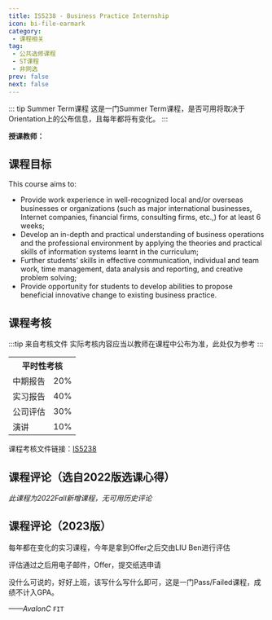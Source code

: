 ```yaml
---
title: IS5238 - Business Practice Internship
icon: bi-file-earmark
category:
 - 课程相关
tag:
 - 公共选修课程
 - ST课程
 - 非网选
prev: false
next: false
---
```


::: tip Summer Term课程
这是一门Summer Term课程，是否可用将取决于Orientation上的公布信息，且每年都将有变化。
:::

**授课教师：**

<VPBanner
  title = "刘騫(Prof. LIU Ben) 'Ben'"
  content = "Associate Professor"
  logo = "https://www.cb.cityu.edu.hk/portfolio/photos/qianqliu.jpg"
  :actions = '[  
        {
            text: "详细信息",
            link: "https://www.cb.cityu.edu.hk/People-and-Research/People/People-Details?eid=qianqliu"
        },
    ]'
/>

<!-- more -->

## 课程目标

This course aims to:

- Provide work experience in well-recognized local and/or overseas businesses or organizations (such as major international businesses, Internet companies, financial firms, consulting firms, etc.,) for at least 6 weeks;
- Develop an in-depth and practical understanding of business operations and the professional environment by applying the theories and practical skills of information systems learnt in the curriculum;
- Further students’ skills in effective communication, individual and team work, time management, data analysis and reporting, and creative problem solving;
- Provide opportunity for students to develop abilities to propose beneficial innovative change to existing business practice.

## 课程考核

:::tip 来自考核文件
实际考核内容应当以教师在课程中公布为准，此处仅为参考
:::

<table>
    <tr>
        <th colspan=4>
            平时性考核
        </th>
    </tr>
    <tr>
        <td>
            中期报告
        </td>
        <td>
            20%
        </td>
    </tr>
    <tr>
        <td>
            实习报告
        </td>
        <td>
            40%
        </td>
    </tr>
    <tr>
        <td>
            公司评估
        </td>
        <td>
            30%
        </td>
    </tr>
        <tr>
        <td>
            演讲
        </td>
        <td>
            10%
        </td>
    </tr>
</table>

课程考核文件链接：[IS5238](https://www.cityu.edu.hk/catalogue/pg/202425/course/IS5238.pdf)

## 课程评论（选自2022版选课心得）

*此课程为2022Fall新增课程，无可用历史评论*

## 课程评论（2023版）

每年都在变化的实习课程，今年是拿到Offer之后交由LIU Ben进行评估

评估通过之后用电子邮件，Offer，提交纸选申请

没什么可说的，好好上班，该写什么写什么即可，这是一门Pass/Failed课程，成绩不计入GPA。

*——AvalonC* `FIT`
